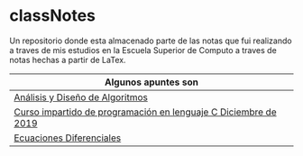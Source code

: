 # classNotes
Un repositorio donde esta almacenado parte de las notas que fui realizando a traves de mis estudios en la Escuela Superior de Computo a traves de notas hechas a partir de LaTex.

| Algunos apuntes son |
| --- |
| [Análisis y Diseño de Algoritmos](algoritmos/apuntes.pdf) |
| [Curso impartido de programación en lenguaje C Diciembre de 2019](cursoDeC/apunte.pdf) |
| [Ecuaciones Diferenciales](ecuaciones/apuntes.pdf) |
